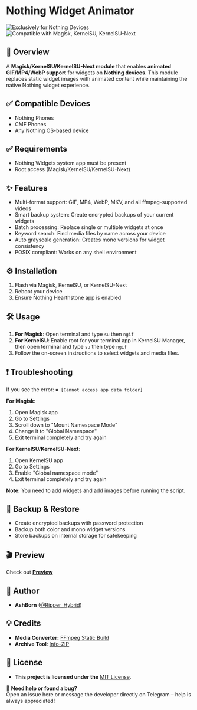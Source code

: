 # Nothing Widget Animator

<img src="https://img.shields.io/badge/Exclusively%20for-Nothing%20Devices-green" alt="Exclusively for Nothing Devices">
<img src="https://img.shields.io/badge/Compatible%20with-Magisk%20%7C%20KernelSU%20%7C%20KernelSU--Next-blueviolet" alt="Compatible with Magisk, KernelSU, KernelSU-Next">

## 📝 Overview  
A **Magisk/KernelSU/KernelSU-Next module** that enables **animated GIF/MP4/WebP support** for widgets on **Nothing devices**. This module replaces static widget images with animated content while maintaining the native Nothing widget experience.

## ✅ Compatible Devices  
- Nothing Phones
- CMF Phones
- Any Nothing OS-based device

## ✅ Requirements  
- Nothing Widgets system app must be present
- Root access (Magisk/KernelSU/KernelSU-Next)

## ✨ Features  
- Multi-format support: GIF, MP4, WebP, MKV, and all ffmpeg-supported videos
- Smart backup system: Create encrypted backups of your current widgets
- Batch processing: Replace single or multiple widgets at once
- Keyword search: Find media files by name across your device
- Auto grayscale generation: Creates mono versions for widget consistency
- POSIX compliant: Works on any shell environment

## ⚙️ Installation  
1. Flash via Magisk, KernelSU, or KernelSU-Next
2. Reboot your device
3. Ensure Nothing Hearthstone app is enabled

## 🛠️ Usage  
1. **For Magisk**: Open terminal and type `su` then `ngif`
2. **For KernelSU**: Enable root for your terminal app in KernelSU Manager, then open terminal and type `su` then type `ngif`
3. Follow the on-screen instructions to select widgets and media files.

## ❗ Troubleshooting

If you see the error: `✖ [Cannot access app data folder]`

**For Magisk:**
1. Open Magisk app
2. Go to Settings
3. Scroll down to "Mount Namespace Mode"
4. Change it to "Global Namespace"
5. Exit terminal completely and try again

**For KernelSU/KernelSU-Next:**
1. Open KernelSU app
2. Go to Settings
3. Enable "Global namespace mode"
4. Exit terminal completely and try again

**Note:** You need to add widgets and add images before running the script.

## 🔄 Backup & Restore  
- Create encrypted backups with password protection
- Backup both color and mono widget versions  
- Store backups on internal storage for safekeeping

## 🎬 Preview  
Check out **[Preview](preview.md)**

## 👤 Author  
- **AshBorn** ([@Ripper_Hybrid](https://t.me/Ripper_Hybrid))

## 💡 Credits  
- **Media Converter:** [FFmpeg Static Build](https://johnvansickle.com/ffmpeg)
- **Archive Tool**: [Info-ZIP](https://infozip.sourceforge.net/)

## 📜 License
- **This project is licensed under the** [MIT License](LICENSE).

💬 **Need help or found a bug?**  
Open an issue here or message the developer directly on Telegram – help is always appreciated!